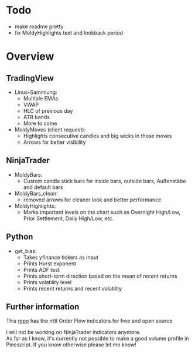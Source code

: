 # Todo
- make readme pretty
- fix MoldyHighlights text and lookback period


# Overview
## TradingView
- Linus-Sammlung:
  - Multiple EMAs
  - VWAP
  - HLC of previous day
  - ATR bands
  - More to come
- MoldyMoves (client request):
  - Highlights consecutive candles and big wicks in those moves
  - Arrows for better visibility
 
## NinjaTrader
- MoldyBars:
  - Custom candle stick bars for inside bars, outside bars, Außenstäbe and default bars
- MoldyBars_clean:
  - removed arrows for cleaner look and better performance
- MoldyHighlights:
  - Marks important levels on the chart such as Overnight High/Low, Prior Settlement, Daily High/Low, etc.
 
## Python
- get_bias:
  - Takes yfinance tickers as input
  - Prints Hurst exponent
  - Prints ADF test
  - Prints short-term direction based on the mean of recent returns
  - Prints volatility level
  - Prints recent returns and recent volatility 

## Further information
This [repo](github.com/trading-code/ninjatrader-freeorderflow) has the nt8 Order Flow indicators for free and open source

I will not be working on NinjaTrader indicators anymore.  
As far as I know, it's currently not possible to make a good volume profile in Pinescript. If you know otherwise please let me know!
